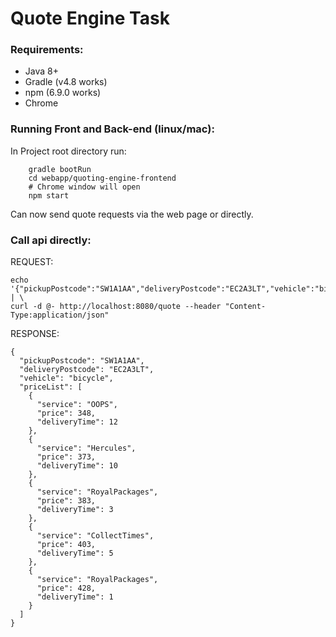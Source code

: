 # Quote Engine Task
### Requirements:
- Java 8+
- Gradle (v4.8 works)
- npm (6.9.0 works)
- Chrome
### Running Front and Back-end (linux/mac):
In Project root directory run:
```
    gradle bootRun
    cd webapp/quoting-engine-frontend
    # Chrome window will open
    npm start
```

Can now send quote requests via the web page or directly.

### Call api directly:

REQUEST:
```$xslt
echo '{"pickupPostcode":"SW1A1AA","deliveryPostcode":"EC2A3LT","vehicle":"bicycle"}' | \
curl -d @- http://localhost:8080/quote --header "Content-Type:application/json"
```

RESPONSE:
```$xslt
{
  "pickupPostcode": "SW1A1AA",
  "deliveryPostcode": "EC2A3LT",
  "vehicle": "bicycle",
  "priceList": [
    {
      "service": "OOPS",
      "price": 348,
      "deliveryTime": 12
    },
    {
      "service": "Hercules",
      "price": 373,
      "deliveryTime": 10
    },
    {
      "service": "RoyalPackages",
      "price": 383,
      "deliveryTime": 3
    },
    {
      "service": "CollectTimes",
      "price": 403,
      "deliveryTime": 5
    },
    {
      "service": "RoyalPackages",
      "price": 428,
      "deliveryTime": 1
    }
  ]
}
```